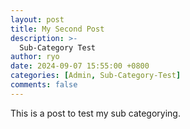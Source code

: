 ```yaml
---
layout: post
title: My Second Post
description: >-
  Sub-Category Test
author: ryo
date: 2024-09-07 15:55:00 +0800
categories: [Admin, Sub-Category-Test]
comments: false
---
```


This is a post to test my sub categorying.
